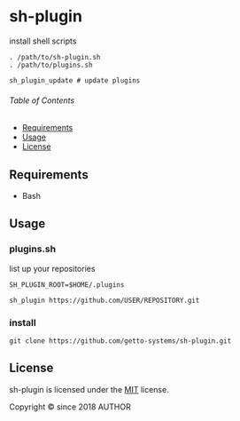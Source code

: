 # sh-plugin

install shell scripts

```
. /path/to/sh-plugin.sh
. /path/to/plugins.sh

sh_plugin_update # update plugins
```


###### Table of Contents

- [Requirements](#Requirements)
- [Usage](#Usage)
- [License](#License)

<a id="Requirements"></a>
## Requirements

- Bash


<a id="Usage"></a>
## Usage

### plugins.sh

list up your repositories

```
SH_PLUGIN_ROOT=$HOME/.plugins

sh_plugin https://github.com/USER/REPOSITORY.git
```

### install

```
git clone https://github.com/getto-systems/sh-plugin.git
```


<a id="License"></a>
## License

sh-plugin is licensed under the [MIT](LICENSE) license.

Copyright &copy; since 2018 AUTHOR
